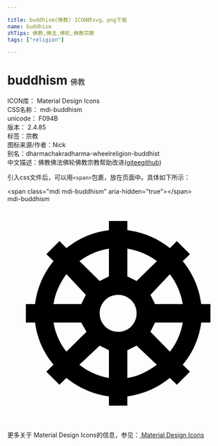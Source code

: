 ```yaml
---

title: buddhism(佛教) ICON转svg、png下载
name: buddhism
zhTips: 佛教,佛法,佛轮,佛教宗教
tags: ["religion"]

---
```


# buddhism  <small style="font-size: 60%;font-weight: 100">佛教</small>


<div class="detail-page">
<p>
<span>
ICON库：
<span class="badge-secondary badge">Material Design Icons</span> 
</span>
<br/>
<span>
CSS名称：
<span class="badge-secondary badge">mdi-buddhism</span> 
</span>
<br/>
<span>
unicode：
<span class="badge-secondary badge">F094B</span> 
<copy-btn content='F094B' btn-title=""></copy-btn>
<copy-btn :content='String.fromCodePoint(parseInt("F094B", 16))' btn-title="复制U"></copy-btn>
</span>
<br/>
<span>
版本：
<span class="badge-secondary badge">2.4.85</span> 
</span><br/><span>标签：<span class="badge-light badge"><router-link to="/tags/religion.html">宗教</router-link></span></span>
<br/>
<span>图标来源/作者：<span class="badge-light badge">Nick</span></span> 
<br/>
<span>别名：<span class="badge-light badge">dharmachakra</span><span class="badge-light badge">dharma-wheel</span><span class="badge-light badge">religion-buddhist</span></span><br/><span class="zh-detail">中文描述：<span class="badge-primary badge">佛教</span><span class="badge-primary badge">佛法</span><span class="badge-primary badge">佛轮</span><span class="badge-primary badge">佛教宗教</span><span class="help-link"><span>帮助改进</span>(<a href="https://gitee.com/liuwave/icon-helper/edit/master/json/material/buddhism.json" target="_blank" rel="noopener noreferrer">gitee</a><a href="https://github.com/liuwave/icon-helper/edit/master/json/material/buddhism.json" target="_blank" rel="noopener noreferrer">github</a></span>)</span><br/>
</p>
</div>
<div class="alert alert-dark">
  <i class="mdi mdi-buddhism mdi-48px"></i>
  <i class="mdi mdi-buddhism mdi-36px"></i>
  <i class="mdi mdi-buddhism mdi-24px"></i>
  <i class="mdi mdi-buddhism mdi-18px"></i>
</div>
<div>
  <p>引入css文件后，可以用<code>&lt;span&gt;</code>包裹，放在页面中。具体如下所示：    
  </p>
  <div class="alert alert-primary" style="font-size: 14px">
    &lt;span class="mdi mdi-buddhism" aria-hidden="true"&gt;&lt;/span&gt;
    <copy-btn content='<span class="mdi mdi-buddhism" aria-hidden="true"></span>'></copy-btn>
  </div>
  <div class="alert alert-secondary">
    <i class="mdi mdi-buddhism"
    style="font-size: 24px"
    aria-hidden="true"></i> mdi-buddhism
    <copy-btn content="mdi-buddhism" btn-title="复制图标名称"></copy-btn>
  </div>
</div>
<div id="svg" class="svg-wrap">
<svg xmlns="http://www.w3.org/2000/svg" viewBox="0 0 24 24"><path d="M11,2V3C9.27,3.2 7.69,3.9 6.4,4.94L5.64,4.18L4.22,5.6L5,6.35C3.9,7.68 3.21,9.3 3,11H2V13H3C3.21,14.68 3.9,16.26 5,17.56L4.22,18.32L5.64,19.74L6.39,19C7.71,20.07 9.3,20.77 11,21V22H13V21C14.69,20.77 16.29,20.07 17.6,19L18.36,19.74L19.78,18.32L19,17.57C20.1,16.27 20.79,14.68 21,13H22V11H21C20.79,9.3 20.1,7.69 19,6.36L19.78,5.6L18.36,4.18L17.61,4.94C16.29,3.87 14.69,3.2 13,3V2H11M11,5V8L10,8.5L7.81,6.35C8.72,5.67 9.81,5.17 11,5M13,5C14.16,5.18 15.26,5.64 16.2,6.35L14,8.5L13,8V5M6.4,7.76L8.5,10L8,11H5C5.16,9.84 5.7,8.7 6.39,7.75L6.4,7.76M17.6,7.76C18.33,8.71 18.81,9.82 19,11H16L15.5,10L17.61,7.76H17.6M12,10C13.12,10 14,10.88 14,12C14,13.12 13.12,14 12,14C10.88,14 10,13.12 10,12C10,10.88 10.88,10 12,10M5,13H8L8.57,14L6.39,16.15C5.67,15.24 5.19,14.16 5,13V13M16,13H19C18.81,14.15 18.33,15.24 17.61,16.16L15.5,14L16,13M10,15.5L11,16V19C9.83,18.8 8.73,18.31 7.8,17.57L10,15.5M14,15.5L16.19,17.57C15.28,18.25 14.19,18.83 13,19V16L14,15.5Z" /></svg>
</div>
<detail full-name='mdi-buddhism'></detail>
    
<div><p>更多关于 Material Design Icons的信息，参见：<a target="_blank" href="https://iconhelper.cn/material.html"> Material Design Icons</a>
</p></div>
